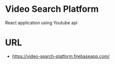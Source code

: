# Video Search Platform

React application using Youtube api


# URL

- https://video-search-platform.firebaseapp.com/